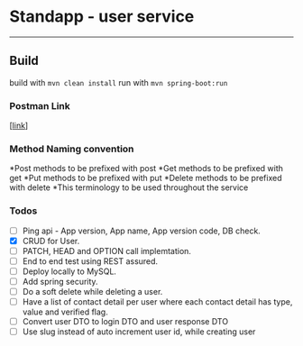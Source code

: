 # Standapp - user service

---

## Build

build with  `mvn clean install`
run with `mvn spring-boot:run`

### Postman Link

[[link](http://www.google.com)]

### Method Naming convention

 *Post methods to be prefixed with post
 *Get methods to be prefixed with get
 *Put methods to be prefixed with put
 *Delete methods to be prefixed with delete
 *This terminology to be used throughout the service

### Todos

- [ ] Ping api - App version, App name, App version code, DB check.
- [x] CRUD for User.
- [ ] PATCH, HEAD and OPTION call implemtation.
- [ ] End to end test using REST assured.
- [ ] Deploy locally to MySQL.
- [ ] Add spring security.
- [ ] Do a soft delete while deleting a user.
- [ ] Have a list of contact detail per user where each contact detail has type, value and verified flag.
- [ ] Convert user DTO to login DTO and user response DTO
- [ ] Use slug instead of auto increment user id, while creating user
